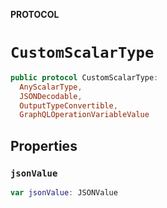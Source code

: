 **PROTOCOL**

# `CustomScalarType`

```swift
public protocol CustomScalarType:
  AnyScalarType,
  JSONDecodable,
  OutputTypeConvertible,
  GraphQLOperationVariableValue
```

## Properties
### `jsonValue`

```swift
var jsonValue: JSONValue
```
